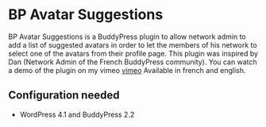 BP Avatar Suggestions
=====================

BP Avatar Suggestions is a BuddyPress plugin to allow network admin to add a list of suggested avatars in order to let the members of his network to select one of the avatars from their profile page.
This plugin was inspired by Dan (Network Admin of the French BuddyPress community).
You can watch a demo of the plugin on my vimeo [vimeo](http://vimeo.com/120889562)
Available in french and english.


Configuration needed
--------------------

+ WordPress 4.1 and BuddyPress 2.2

